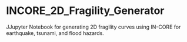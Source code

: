 # INCORE_2D_Fragility_Generator
JJupyter Notebook for generating 2D fragility curves using IN-CORE for earthquake, tsunami, and flood hazards.

